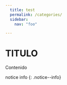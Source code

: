 ```yaml
---
  title: test
  permalink: /categories/
  sidebar:
    nav: "foo"  

---
```



# TITULO
Contenido

notice info
{: .notice--info}